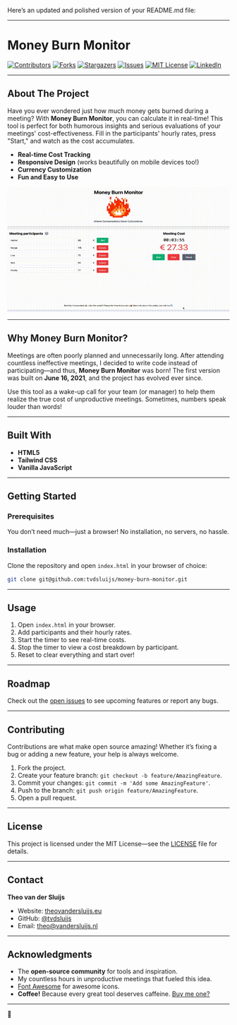 Here’s an updated and polished version of your README.md file:

---

# Money Burn Monitor

[![Contributors][contributors-shield]][contributors-url]
[![Forks][forks-shield]][forks-url]
[![Stargazers][stars-shield]][stars-url]
[![Issues][issues-shield]][issues-url]
[![MIT License][license-shield]][license-url]
[![LinkedIn][linkedin-shield]][linkedin-url]

---

## About The Project

Have you ever wondered just how much money gets burned during a meeting? With **Money Burn Monitor**, you can calculate it in real-time! This tool is perfect for both humorous insights and serious evaluations of your meetings' cost-effectiveness. Fill in the participants' hourly rates, press "Start," and watch as the cost accumulates.

- **Real-time Cost Tracking**
- **Responsive Design** (works beautifully on mobile devices too!)
- **Currency Customization**
- **Fun and Easy to Use**

![Money-Burn-Monitor](assets/money-burn-monitor.gif)

---

## Why Money Burn Monitor?

Meetings are often poorly planned and unnecessarily long. After attending countless ineffective meetings, I decided to write code instead of participating—and thus, **Money Burn Monitor** was born! The first version was built on **June 16, 2021**, and the project has evolved ever since.

Use this tool as a wake-up call for your team (or manager) to help them realize the true cost of unproductive meetings. Sometimes, numbers speak louder than words!

---

## Built With

- **HTML5**
- **Tailwind CSS**
- **Vanilla JavaScript**

---

## Getting Started

### Prerequisites

You don’t need much—just a browser! No installation, no servers, no hassle.

### Installation

Clone the repository and open `index.html` in your browser of choice:

```sh
git clone git@github.com:tvdsluijs/money-burn-monitor.git
```

---

## Usage

1. Open `index.html` in your browser.
2. Add participants and their hourly rates.
3. Start the timer to see real-time costs.
4. Stop the timer to view a cost breakdown by participant.
5. Reset to clear everything and start over!

---

## Roadmap

Check out the [open issues](https://github.com/tvdsluijs/money-burn-monitor/issues) to see upcoming features or report any bugs.

---

## Contributing

Contributions are what make open source amazing! Whether it’s fixing a bug or adding a new feature, your help is always welcome.

1. Fork the project.
2. Create your feature branch: `git checkout -b feature/AmazingFeature`.
3. Commit your changes: `git commit -m 'Add some AmazingFeature'`.
4. Push to the branch: `git push origin feature/AmazingFeature`.
5. Open a pull request.

---

## License

This project is licensed under the MIT License—see the [LICENSE](https://github.com/tvdsluijs/money-burn-monitor/blob/master/LICENSE.txt) file for details.

---

## Contact

**Theo van der Sluijs**
- Website: [theovandersluijs.eu](https://theovandersluijs.eu)
- GitHub: [@tvdsluijs](https://github.com/tvdsluijs)
- Email: [theo@vandersluijs.nl](mailto:theo@vandersluijs.nl)

---

## Acknowledgments

- The **open-source community** for tools and inspiration.
- My countless hours in unproductive meetings that fueled this idea.
- [Font Awesome](https://fontawesome.com/) for awesome icons.
- **Coffee!** Because every great tool deserves caffeine. [Buy me one?](https://www.buymeacoffee.com/itheo)

---

[contributors-shield]: https://img.shields.io/github/contributors/tvdsluijs/money-burn-monitor.svg?style=flat-square
[contributors-url]: https://github.com/tvdsluijs/money-burn-monitor/graphs/contributors
[forks-shield]: https://img.shields.io/github/forks/tvdsluijs/money-burn-monitor.svg?style=flat-square
[forks-url]: https://github.com/tvdsluijs/money-burn-monitor/network/members
[stars-shield]: https://img.shields.io/github/stars/tvdsluijs/money-burn-monitor.svg?style=flat-square
[stars-url]: https://github.com/tvdsluijs/money-burn-monitor/stargazers
[issues-shield]: https://img.shields.io/github/issues/tvdsluijs/money-burn-monitor.svg?style=flat-square
[issues-url]: https://github.com/tvdsluijs/money-burn-monitor/issues
[license-shield]: https://img.shields.io/github/license/tvdsluijs/money-burn-monitor.svg?style=flat-square
[license-url]: https://github.com/tvdsluijs/money-burn-monitor/blob/master/LICENSE.txt
[linkedin-shield]: https://img.shields.io/badge/-LinkedIn-black.svg?style=flat-square&logo=linkedin&colorB=555
[linkedin-url]: https://linkedin.com/in/tvandersluijs

🚀
